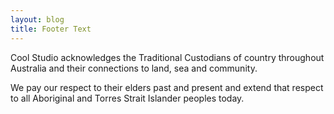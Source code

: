 ```yaml
---
layout: blog
title: Footer Text
---
```

Cool Studio acknowledges the Traditional Custodians of country throughout Australia and their connections to land, sea and community.

We pay our respect to their elders past and present and extend that respect to all Aboriginal and Torres Strait Islander peoples today.